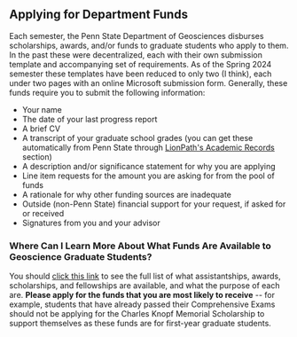 ## Applying for Department Funds
Each semester, the Penn State Department of Geosciences disburses scholarships, awards, and/or funds to graduate students who apply to them. In the past these were decentralized, each with their own submission template and accompanying set of requirements. As of the Spring 2024 semester these templates have been reduced to only two (I think), each under two pages with an online Microsoft submission form. Generally, these funds require you to submit the following information:
* Your name
* The date of your last progress report
* A brief CV
* A transcript of your graduate school grades (you can get these automatically from Penn State through [LionPath's Academic Records](https://www.lionpath.psu.edu/psc/CSPRD/EMPLOYEE/SA/c/NUI_FRAMEWORK.PT_AGSTARTPAGE_NUI.GBL?CONTEXTIDPARAMS=TEMPLATE_ID%3aPTPPNAVCOL&scname=PE_PT_NVF_ACADEMIC_RECORDS&NAVBAR_TILE=true&PanelCollapsible=Y&PTPPB_GROUPLET_ID=PE_PT_NVI_OTHER_ACAD&CRefName=PE_PT_NVI_OTHER_ACAD&AJAXTransfer=y) section)
* A description and/or significance statement for why you are applying
* Line item requests for the amount you are asking for from the pool of funds
* A rationale for why other funding sources are inadequate
* Outside (non-Penn State) financial support for your request, if asked for or received
* Signatures from you and your advisor

### Where Can I Learn More About What Funds Are Available to Geoscience Graduate Students?
You should [click this link](https://www.geosc.psu.edu/graduate/current-students/assistantships-awards-scholarships-and-fellowships) to see the full list of what assistantships, awards, scholarships, and fellowships are available, and what the purpose of each are. **Please apply for the funds that you are most likely to receive** -- for example, students that have already passed their Comprehensive Exams should not be applying for the Charles Knopf Memorial Scholarship to support themselves as these funds are for first-year graduate students. 
